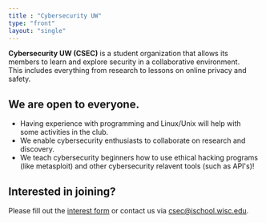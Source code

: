 ```yaml
---
title : "Cybersecurity UW"
type: "front"
layout: "single"
---
```


**Cybersecurity UW (CSEC)** is a student organization that allows its members to learn and explore security in a collaborative environment.
<br />This includes everything from research to lessons on online privacy and safety.

## We are open to everyone.

- Having experience with programming and Linux/Unix will help with some activities in the club.
- We enable cybersecurity enthusiasts to collaborate on research and discovery.
- We teach cybersecurity beginners how to use ethical hacking programs (like metasploit) and other cybersecurity relavent tools (such as API's)!

## Interested in joining?
Please fill out the [interest form](contact) or contact us via [csec@ischool.wisc.edu](mailto:csec@ischool.wisc.edu).
